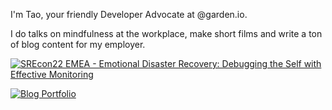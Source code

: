I'm Tao, your friendly Developer Advocate at @garden.io.

I do talks on mindfulness at the workplace, make short films and write a ton of blog content for my employer.

[![SREcon22 EMEA - Emotional Disaster Recovery: Debugging the Self with Effective Monitoring](https://img.youtube.com/vi/ieiZJ6EWlDo/0.jpg)](https://www.youtube.com/watch?v=ieiZJ6EWlDo)

[![Blog Portfolio](https://user-images.githubusercontent.com/59834693/219618336-23bddba3-a719-4b79-8aed-7209b9a8c230.png)](https://garden.io/blog)
